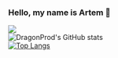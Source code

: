 ### Hello, my name is Artem 👋
![](https://komarev.com/ghpvc/?username=dragonprod&color=brightgreen)\
![DragonProd's GitHub stats](https://github-readme-stats.vercel.app/api?username=dragonprod&show_icons=true&theme=cobalt&count_private=true)\
[![Top Langs](https://github-readme-stats.vercel.app/api/top-langs/?username=dragonprod&layout=compact)](https://github.com/Dragonprod/Dragonprod)
